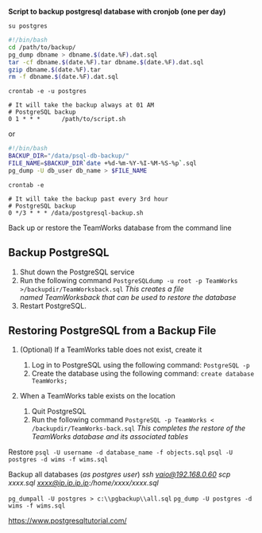 **Script to backup postgresql database with cronjob (one per day)**
```
su postgres
```
```bash
#!/bin/bash
cd /path/to/backup/
pg_dump dbname > dbname.$(date.%F).dat.sql
tar -cf dbname.$(date.%F).tar dbname.$(date.%F).dat.sql
gzip dbname.$(date.%F).tar
rm -f dbname.$(date.%F).dat.sql
```
```
crontab -e -u postgres

# It will take the backup always at 01 AM
# PostgreSQL backup
0 1 * * *      /path/to/script.sh
```
or 
```bash
#!/bin/bash
BACKUP_DIR="/data/psql-db-backup/"
FILE_NAME=$BACKUP_DIR`date +%d-%m-%Y-%I-%M-%S-%p`.sql
pg_dump -U db_user db_name > $FILE_NAME
```
```
crontab -e

# It will take the backup past every 3rd hour
# PostgreSQL backup
0 */3 * * * /data/postgresql-backup.sh
```


Back up or restore the TeamWorks database from the command line

## Backup PostgreSQL
1.  Shut down the PostgreSQL service
2.  Run the following command
	`PostgreSQLdump -u root -p TeamWorks >/backupdir/TeamWorksback.sql`
    *This creates a file named TeamWorksback that can be used to restore the database*
3.  Restart PostgreSQL.
    

## Restoring PostgreSQL from a Backup File
1.  (Optional) If a TeamWorks table does not exist,  create it  
    1.  Log in to PostgreSQL using the following command:
        `PostgreSQL -p`
    2.  Create the database using the following command:
        `create database TeamWorks;`
    
2.  When a TeamWorks table exists on the location
    1.  Quit PostgreSQL
    2.  Run the following command
        `PostgreSQL -p TeamWorks < /backupdir/TeamWorks-back.sql`
	    *This completes the restore of the TeamWorks database and its associated tables*


Restore
`psql -U username -d database_name -f objects.sql`
`psql -U postgres -d wims -f wims.sql`

Backup all databases (*as postgres user*) 
*ssh vaio@192.168.0.60*
*scp xxxx.sql xxxx@ip.ip.ip.ip:/home/xxxx/xxxx.sql*

`pg_dumpall -U postgres > c:\\pgbackup\\all.sql`
`pg_dump -U postgres -d wims -f wims.sql`


https://www.postgresqltutorial.com/